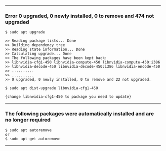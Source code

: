 
------------------------------------------------------------------------

### Error 0 upgraded, 0 newly installed, 0 to remove and 474 not upgraded

    $ sudo apt upgrade

    >> Reading package lists... Done
    >> Building dependency tree       
    >> Reading state information... Done
    >> Calculating upgrade... Done
    >> The following packages have been kept back:
    >> libnvidia-cfg1-450 libnvidia-compute-450 libnvidia-compute-450:i386
    >> libnvidia-decode-450 libnvidia-decode-450:i386 libnvidia-encode-450
    >> ..........
    >> ..........
    >> 0 upgraded, 0 newly installed, 0 to remove and 22 not upgraded.

    $ sudo apt dist-upgrade libnvidia-cfg1-450

    {change libnvidia-cfg1-450 to package you need to update}

------------------------------------------------------------------------
### The following packages were automatically installed and are no longer required

    $ sudo apt autoremove
    or 
    $ sudo apt-get autoremove

------------------------------------------------------------------------